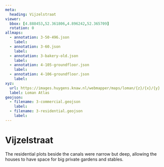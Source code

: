 ```yaml
---
meta:
  heading: Vijzelstraat
viewer:
  bbox: [4.888453,52.361806,4.896242,52.365709]
  rotation: 0
allmaps:
  - annotation: 3-50-496.json
    label:
  - annotation: 3-60.json
    label:
  - annotation: 3-bakery-old.json
    label:
  - annotation: 4-105-groundfloor.json
    label:
  - annotation: 4-106-groundfloor.json
    label:
xyz: 
  url: https://images.huygens.knaw.nl/webmapper/maps/loman/{z}/{x}/{y}.jpeg
  label: Loman Atlas
geojson: 
  - filename: 3-commercial.geojson
    label: 
  - filename: 3-residential.geojson
    label: 
---
```

# Vijzelstraat
The residential plots beside the canals were narrow but deep, allowing the houses to have space for big private gardens and stables. 